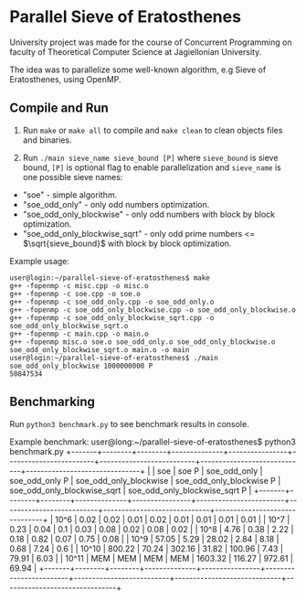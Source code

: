 # Parallel Sieve of Eratosthenes

University project was made for the course of Concurrent Programming on faculty of Theoretical Computer Science at Jagiellonian University.

The idea was to parallelize some well-known algorithm, e.g Sieve of Eratosthenes, using OpenMP.

## Compile and Run

1. Run `make` or `make all` to compile and `make clean` to clean objects files and binaries.

2. Run `./main sieve_name sieve_bound [P]` where `sieve_bound` is sieve bound, `[P]` is optional flag to enable parallelization and `sieve_name` is one possible sieve names: 
- "soe" - simple algorithm.
- "soe_odd_only" - only odd numbers optimization.
- "soe_odd_only_blockwise" - only odd numbers with block by block optimization.
- "soe_odd_only_blockwise_sqrt" - only odd prime numbers <= $\sqrt{sieve_bound}$ with block by block optimization. 

Example usage: 
```console
user@login:~/parallel-sieve-of-eratosthenes$ make
g++ -fopenmp -c misc.cpp -o misc.o
g++ -fopenmp -c soe.cpp -o soe.o
g++ -fopenmp -c soe_odd_only.cpp -o soe_odd_only.o
g++ -fopenmp -c soe_odd_only_blockwise.cpp -o soe_odd_only_blockwise.o
g++ -fopenmp -c soe_odd_only_blockwise_sqrt.cpp -o soe_odd_only_blockwise_sqrt.o
g++ -fopenmp -c main.cpp -o main.o
g++ -fopenmp misc.o soe.o soe_odd_only.o soe_odd_only_blockwise.o soe_odd_only_blockwise_sqrt.o main.o -o main
user@login:~/parallel-sieve-of-eratosthenes$ ./main soe_odd_only_blockwise 1000000000 P
50847534
```

## Benchmarking

Run `python3 benchmark.py` to see benchmark results in console.

Example benchmark:
user@long:~/parallel-sieve-of-eratosthenes$ python3 benchmark.py 
+-------+--------+--------+--------------+----------------+------------------------+--------------------------+-----------------------------+-------------------------------+
|       |  soe   |  soe P | soe_odd_only | soe_odd_only P | soe_odd_only_blockwise | soe_odd_only_blockwise P | soe_odd_only_blockwise_sqrt | soe_odd_only_blockwise_sqrt P |
+-------+--------+--------+--------------+----------------+------------------------+--------------------------+-----------------------------+-------------------------------+
|  10^6 | 0.02   |  0.02  |     0.01     |      0.02      |          0.01          |           0.01           |             0.01            |              0.01             |
|  10^7 | 0.23   |  0.04  |     0.1      |      0.03      |          0.08          |           0.02           |             0.08            |              0.02             |
|  10^8 | 4.76   |  0.38  |     2.22     |      0.18      |          0.82          |           0.07           |             0.75            |              0.08             |
|  10^9 | 57.05  |  5.29  |     28.02    |      2.84      |          8.18          |           0.68           |             7.24            |              0.6              |
| 10^10 | 800.22 |  70.24 |     302.16   |      31.82     |         100.96         |           7.43           |            79.91            |              6.03             |
| 10^11 | MEM    |  MEM   |     MEM      |      MEM       |        1603.32         |          116.27          |            972.61           |             69.94             |
+-------+--------+--------+--------------+----------------+------------------------+--------------------------+-----------------------------+-------------------------------+
